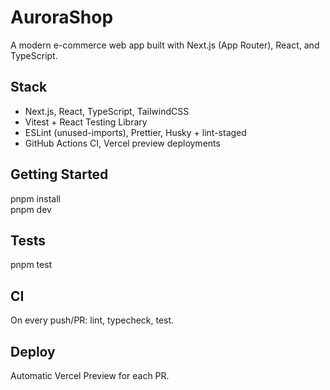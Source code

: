 # AuroraShop

A modern e-commerce web app built with Next.js (App Router), React, and TypeScript.

## Stack

- Next.js, React, TypeScript, TailwindCSS
- Vitest + React Testing Library
- ESLint (unused-imports), Prettier, Husky + lint-staged
- GitHub Actions CI, Vercel preview deployments

## Getting Started

pnpm install  
pnpm dev

## Tests

pnpm test

## CI

On every push/PR: lint, typecheck, test.

## Deploy

Automatic Vercel Preview for each PR.
